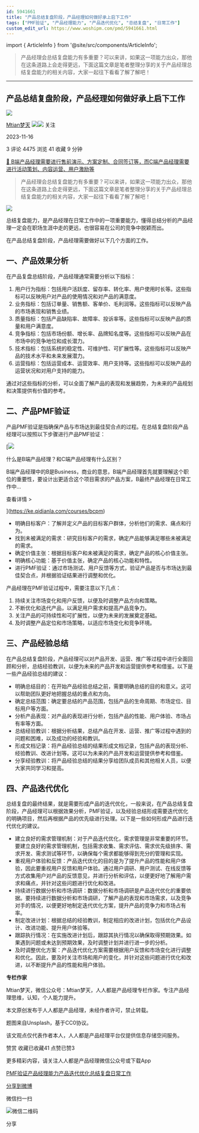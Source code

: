 ```yaml
---
id: 5941661
title: "产品总结复盘阶段，产品经理如何做好承上启下工作"
tags: ["PMF验证", "产品经理能力", "产品迭代优化", "总结复盘", "日常工作"]
custom_edit_url: https://www.woshipm.com/pmd/5941661.html
---
```

import { ArticleInfo } from '@site/src/components/ArticleInfo';

<ArticleInfo
    author="Mtian梦天"
    authorLink="https://www.woshipm.com/u/143852"
    published="2023-11-16"
    views={4475}
    comments={3}
    collects={41}
/>

> 产品经理会总结复盘能力有多重要？可以来讲，如果这一项能力出众，那他在这条道路上会走得更远，下面这篇文章是笔者整理分享的关于产品经理总结复盘能力的相关内容，大家一起往下看看了解了解吧！

---

## 产品总结复盘阶段，产品经理如何做好承上启下工作

[![](https://static.woshipm.com/view/woshipm_api_def_20231008172342_3828.png?imageView2/1/w/72/h/72/q/100)](https://www.woshipm.com/u/143852)

[Mtian梦天](https://www.woshipm.com/u/143852) ![](https://static.woshipm.com/tag/1121_1@2x.png)![](https://static.woshipm.com/tag/2205_1@2x.png) 关注

2023-11-16

3 评论 4475 浏览 41 收藏 9 分钟

[🔗 B端产品经理需要进行售前演示、方案定制、合同签订等，而C端产品经理需要进行活动策划、内容运营、用户激励等](https://ke.qidianla.com/courses/bcpm)

> 产品经理会总结复盘能力有多重要？可以来讲，如果这一项能力出众，那他在这条道路上会走得更远，下面这篇文章是笔者整理分享的关于产品经理总结复盘能力的相关内容，大家一起往下看看了解了解吧！

![](https://image.woshipm.com/2023/04/13/60ef84e2-d9de-11ed-8440-00163e0b5ff3.jpg)

总结复盘能力，是产品经理在日常工作中的一项重要能力，懂得总结分析的产品经理一定会在职场生涯中走的更远，也很容易在公司的竞争中脱颖而出。

在产品总结复盘阶段，产品经理需要做好以下几个方面的工作。

## 一、产品效果分析

在产品复盘总结阶段，产品经理通常需要分析以下指标：

1.  用户行为指标：包括用户活跃度、留存率、转化率、用户使用时长等。这些指标可以反映用户对产品的使用情况和对产品的满意度。
2.  业务指标：包括订单量、销售额、客单价、毛利润等。这些指标可以反映产品的市场表现和销售业绩。
3.  质量指标：包括产品缺陷率、故障率、投诉率等。这些指标可以反映产品的质量和用户满意度。
4.  竞争指标：包括市场份额、增长率、品牌知名度等。这些指标可以反映产品在市场中的竞争地位和成长潜力。
5.  技术指标：包括系统的稳定性、可维护性、可扩展性等。这些指标可以反映产品的技术水平和未来发展潜力。
6.  运营指标：包括运营成本、运营效率、用户支持等。这些指标可以反映产品的运营状况和对用户支持的能力。

通过对这些指标的分析，可以全面了解产品的表现和发展趋势，为未来的产品规划和决策提供有价值的参考。

## 二、产品PMF验证

产品PMF验证是指确保产品与市场达到最佳契合点的过程。在总结复盘阶段产品经理可以按照以下步骤进行产品PMF验证：

[![](https://image.woshipm.com/2023/07/27/6f50fd24-2c7f-11ee-875d-00163e0b5ff3.png)

什么是B端产品经理？和C端产品经理有什么区别？

B端产品经理中的B是Business，商业的意思，B端产品经理首先就要理解这个职位的重要性，要设计出更适合这个项目需求的产品方案，B最终产品经理在日常工作中...

查看详情 >

](https://ke.qidianla.com/courses/bcpm)

*   明确目标客户：了解并定义产品的目标客户群体，分析他们的需求、痛点和行为。
*   找到未被满足的需求：研究目标客户的需求，确定产品能够满足哪些未被满足的需求。
*   确定价值主张：根据目标客户和未被满足的需求，确定产品的核心价值主张。
*   明确核心功能：基于价值主张，确定产品的核心功能和特性。
*   进行PMF验证：通过市场测试、用户反馈等方式，验证产品是否与市场达到最佳契合点，并根据验证结果进行调整和优化。

产品经理在PMF验证过程中，需要注意以下几点：

1.  持续关注市场变化和用户反馈，以便及时调整产品方向和策略。
2.  不断优化和迭代产品，以满足用户需求和提高产品竞争力。
3.  关注产品的可持续性和可扩展性，以便为未来的发展奠定基础。
4.  及时调整产品定位和市场策略，以适应市场变化和竞争环境。

## 三、产品经验总结

在产品总结复盘阶段，产品经理可以对产品开发、运营、推广等过程中进行全面回顾和分析，总结经验教训，以便为未来的产品开发和运营提供参考和借鉴。以下是一些产品经验总结的建议：

*   明确总结目的：在开始产品经验总结之前，需要明确总结的目的和意义。这可以帮助团队更好地把握总结的重点和方向。
*   确定总结范围：确定要总结的产品范围，包括产品的生命周期、市场定位、目标用户等方面。
*   分析产品表现：对产品的表现进行分析，包括产品的性能、用户体验、市场占有率等方面。
*   总结经验教训：根据分析结果，总结产品在开发、运营、推广等过程中遇到的问题和困难，以及成功的经验和教训。
*   形成文档记录：将产品经验总结的结果形成文档记录，包括产品的表现分析、经验教训、改进计划等。这可以为未来的产品开发和运营提供参考和借鉴。
*   分享经验教训：将产品经验总结的结果分享给团队成员和其他相关人员，以便大家共同学习和提高。

## 四、产品迭代优化

总结复盘的最终结果，就是需要形成产品的迭代优化，一般来说，在产品总结复盘阶段，产品经理可以根据效果分析，PMF验证，以及经验总结形成需要迭代优化的明确项目，然后再根据产品的优先级进行处理。以下是一些如何形成产品进行迭代优化的建议。

*   建立良好的需求管理机制：对于产品迭代优化，需求管理是非常重要的环节。要建立良好的需求管理机制，包括需求收集、需求评估、需求优先级排序、需求开发、需求测试等环节，以确保每个需求都能够得到充分的管理和实现。
*   重视用户体验和反馈：产品迭代优化的目的是为了提升产品的性能和用户体验，因此要重视用户反馈和用户体验。通过用户调研、用户测试、在线反馈等方式收集用户对产品的反馈意见，并进行分析和评估，以便更好地了解用户需求和痛点，并针对这些问题进行优化和改进。
*   持续进行数据分析和市场调研：数据分析和市场调研是产品迭代优化的重要依据。要持续进行数据分析和市场调研，了解产品的表现和市场需求，以及竞争对手的情况，以便更好地制定迭代优化方案，提升产品的竞争力和市场占有率。
*   制定改进计划：根据总结的经验教训，制定相应的改进计划，包括优化产品设计、改进功能、提升用户体验等。
*   跟踪执行情况：在实施改进计划后，跟踪其执行情况以确保取得预期效果。如果遇到问题或未达到预期效果，及时调整计划并进行进一步的分析。
*   及时调整优化方案：产品迭代优化方案需要根据用户反馈和市场变化进行调整和优化。因此，要及时关注市场和用户的变化，并针对这些问题进行优化和改进，以不断提升产品的性能和用户体验。

**专栏作家**

Mtian梦天，微信公众号：Mtian梦天，人人都是产品经理专栏作家。专注产品经理思维，认知，个人能力提升。

本文原创发布于人人都是产品经理，未经作者许可，禁止转载。

题图来自Unsplash，基于CC0协议。

该文观点仅代表作者本人，人人都是产品经理平台仅提供信息存储空间服务。

赞赏 收藏已收藏41 点赞已赞3

更多精彩内容，请关注人人都是产品经理微信公众号或下载App

[PMF验证](https://www.woshipm.com/tag/pmf%e9%aa%8c%e8%af%81)[产品经理能力](https://www.woshipm.com/tag/%e4%ba%a7%e5%93%81%e7%bb%8f%e7%90%86%e8%83%bd%e5%8a%9b)[产品迭代优化](https://www.woshipm.com/tag/%e4%ba%a7%e5%93%81%e8%bf%ad%e4%bb%a3%e4%bc%98%e5%8c%96)[总结复盘](https://www.woshipm.com/tag/%e6%80%bb%e7%bb%93%e5%a4%8d%e7%9b%98)[日常工作](https://www.woshipm.com/tag/%e6%97%a5%e5%b8%b8%e5%b7%a5%e4%bd%9c)

[分享到微博](https://service.weibo.com/share/share.php?appkey=2775287854&title=产品总结复盘阶段，产品经理如何做好承上启下工作&url=https://www.woshipm.com/pmd/5941661.html&pic=https://image.woshipm.com/2023/04/13/60ef84e2-d9de-11ed-8440-00163e0b5ff3.jpg)

微信扫一扫

![微信二维码](https://api.pwmqr.com/qrcode/create/?url=https://www.woshipm.com/pmd/5941661.html)

分享
